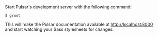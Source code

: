 Start Pulsar's development server with the following command:

    $ grunt

This will make the Pulsar documentation available at [http://localhost:8000](http://localhost:8000) and start watching your Sass stylesheets for changes.